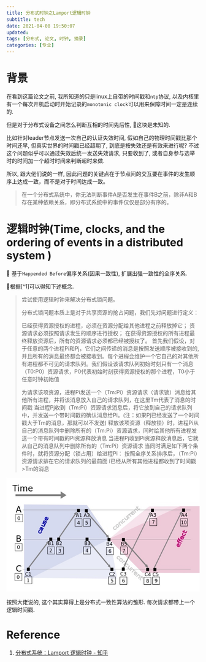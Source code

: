 ```yaml
---
title: 分布式时钟之Lamport逻辑时钟
subtitle: tech
date: 2021-04-08 19:50:07
updated:
tags: [分布式, 论文, 时钟, 摘录]
categories: [专业]
---
```


# 背景

在看到这篇论文之前, 我所知道的只是linux上自带的时间戳和`ntp`协议, 以及内核里有一个每次开机启动时开始记录的`monotonic clock`可以用来保障时间一定是连续的.

但是对于分布式设备之间怎么判断互相的时间先后性, 这块是未知的. 

比如针对leader节点发送一次自己的认证失效时间, 假如自己的物理时间戳比那个时间还早, 但真实世界的时间戳已经超期了, 到底是按失效还是有效来进行呢? 不过这个问题似乎可以通过失效后统一发送失效请求, 只要收到了, 或者自身参与选举时的时间加一个超时时间来判断超时来做.

所以, 跟大佬们说的一样, 因此问题的关键点在于节点间的交互要在事件的发生顺序上达成一致，而不是对于时间达成一致。

> 在一个分布式系统中，你无法判断事件A是否发生在事件B之前，除非A和B存在某种依赖关系，即分布式系统中的事件仅仅是部分有序的。

# 逻辑时钟(Time, clocks, and the ordering of events in a distributed system )

基于`Happended Before`偏序关系(因果一致性), 扩展出强一致性的全序关系.

根据[^1]可以得知下述概念.

> 尝试使用逻辑时钟来解决分布式锁问题。
> 
> 分布式锁问题本质上是对于共享资源的抢占问题，我们先对问题进行定义：
> 
> 已经获得资源授权的进程，必须在资源分配给其他进程之前释放掉它；
> 资源请求必须按照请求发生的顺序进行授权；
> 在获得资源授权的所有进程最终释放资源后，所有的资源请求必须都已经被授权了。
> 首先我们假设，对于任意的两个进程Pi和Pj，它们之间传递的消息是按照发送顺序被接收到的, 并且所有的消息最终都会被接收到。每个进程会维护一个它自己的对其他所有进程都不可见的请求队列。我们假设该请求队列初始时刻只有一个消息（T0:P0）资源请求，P0代表初始时刻获得资源授权的那个进程，T0小于任意时钟初始值
> 
> 为请求该项资源，进程Pi发送一个（Tm:Pi）资源请求（请求锁）消息给其他所有进程，并将该消息放入自己的请求队列，在这里Tm代表了消息的时间戳
> 当进程Pj收到（Tm:Pi）资源请求消息后，将它放到自己的请求队列中，并发送一个带时间戳的确认消息给Pi。(注：如果Pj已经发送了一个时间戳大于Tm的消息，那就可以不发送)
> 释放该项资源（释放锁）时，进程Pi从自己的消息队列中删除所有的（Tm:Pi）资源请求，同时给其他所有进程发送一个带有时间戳的Pi资源释放消息
> 当进程Pj收到Pi资源释放消息后，它就从自己的消息队列中删除所有的（Tm:Pi）资源请求
> 当同时满足如下两个条件时，就将资源分配（锁占用）给进程Pi：
> 按照全序关系排序后，（Tm:Pi）资源请求排在它的请求队列的最前面
> i已经从所有其他进程都收到了时间戳>Tm的消息

![](分布式时钟之Lamport逻辑时钟/分布式时钟之Lamport逻辑时钟_2021-04-10-22-22-30.png)

按照大佬说的, 这个其实算得上是分布式一致性算法的雏形. 每次请求都带上一个逻辑时间戳.

# Reference
1. [分布式系统：Lamport 逻辑时钟 \- 知乎](https://zhuanlan.zhihu.com/p/56146800)




